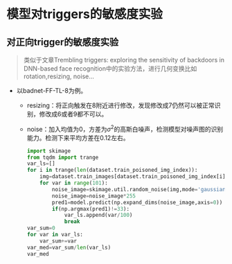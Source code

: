 # 模型对triggers的敏感度实验

## 对正向trigger的敏感度实验

> 类似于文章Trembling triggers: exploring the sensitivity of backdoors in DNN-based face recognition中的实验方法，进行几何变换比如rotation,resizing, noise…

- 以badnet-FF-TL-8为例。
  - resizing：将正向触发在8附近进行修改，发现修改成7仍然可以被正常识别，修改成6或者9都不可以。

  - noise：加入均值为0，方差为$\sigma^2$的高斯白噪声，检测模型对噪声图的识别能力。检测下来平均方差在0.12左右。

    ```python
    import skimage
    from tqdm import trange
    var_ls=[]
    for i in trange(len(dataset.train_poisoned_img_index)):
        img=dataset.train_images[dataset.train_poisoned_img_index[i]]
        for var in range(101):
        	noise_image=skimage.util.random_noise(img,mode='gaussian',                                                  seed=None,clip=True,var=var/100)
            noise_image=noise_image*255
            pred1=model.predict(np.expand_dims(noise_image,axis=0))
            if(np.argmax(pred1)!=33):
                var_ls.append(var/100)
                break
    var_sum=0
    for var in var_ls:
        var_sum+=var
    var_med=var_sum/len(var_ls)
    var_med
    ```

    

